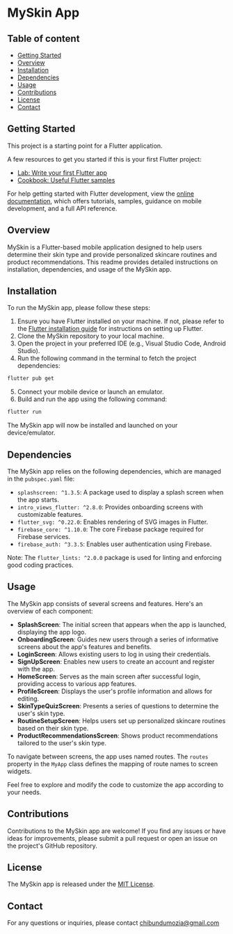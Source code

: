 # MySkin App

## Table of content
- [Getting Started](#getting-started)
- [Overview](#overview)
- [Installation](#installation)
- [Dependencies](#dependencies)
- [Usage](#usage)
- [Contributions](#contributions)
- [License](#license)
- [Contact](#contact)

## Getting Started

This project is a starting point for a Flutter application.

A few resources to get you started if this is your first Flutter project:

- [Lab: Write your first Flutter app](https://docs.flutter.dev/get-started/codelab)
- [Cookbook: Useful Flutter samples](https://docs.flutter.dev/cookbook)

For help getting started with Flutter development, view the
[online documentation](https://docs.flutter.dev/), which offers tutorials,
samples, guidance on mobile development, and a full API reference.

## Overview
MySkin is a Flutter-based mobile application designed to help users determine their skin type and provide personalized skincare routines and product recommendations. This readme provides detailed instructions on installation, dependencies, and usage of the MySkin app.


## Installation

To run the MySkin app, please follow these steps:

1. Ensure you have Flutter installed on your machine. If not, please refer to the [Flutter installation guide](https://flutter.dev/docs/get-started/install) for instructions on setting up Flutter.
2. Clone the MySkin repository to your local machine.
3. Open the project in your preferred IDE (e.g., Visual Studio Code, Android Studio).
4. Run the following command in the terminal to fetch the project dependencies:

```bash
flutter pub get
```

5. Connect your mobile device or launch an emulator.
6. Build and run the app using the following command:

```bash
flutter run
```


The MySkin app will now be installed and launched on your device/emulator.

## Dependencies

The MySkin app relies on the following dependencies, which are managed in the `pubspec.yaml` file:

- `splashscreen: ^1.3.5`: A package used to display a splash screen when the app starts.
- `intro_views_flutter: ^2.8.0`: Provides onboarding screens with customizable features.
- `flutter_svg: ^0.22.0`: Enables rendering of SVG images in Flutter.
- `firebase_core: ^1.10.0`: The core Firebase package required for Firebase services.
- `firebase_auth: ^3.3.5`: Enables user authentication using Firebase.

Note: The `flutter_lints: ^2.0.0` package is used for linting and enforcing good coding practices.

## Usage

The MySkin app consists of several screens and features. Here's an overview of each component:

- **SplashScreen**: The initial screen that appears when the app is launched, displaying the app logo.
- **OnboardingScreen**: Guides new users through a series of informative screens about the app's features and benefits.
- **LoginScreen**: Allows existing users to log in using their credentials.
- **SignUpScreen**: Enables new users to create an account and register with the app.
- **HomeScreen**: Serves as the main screen after successful login, providing access to various app features.
- **ProfileScreen**: Displays the user's profile information and allows for editing.
- **SkinTypeQuizScreen**: Presents a series of questions to determine the user's skin type.
- **RoutineSetupScreen**: Helps users set up personalized skincare routines based on their skin type.
- **ProductRecommendationsScreen**: Shows product recommendations tailored to the user's skin type.

To navigate between screens, the app uses named routes. The `routes` property in the `MyApp` class defines the mapping of route names to screen widgets.

Feel free to explore and modify the code to customize the app according to your needs.

## Contributions

Contributions to the MySkin app are welcome! If you find any issues or have ideas for improvements, please submit a pull request or open an issue on the project's GitHub repository.

## License

The MySkin app is released under the [MIT License](https://opensource.org/licenses/MIT).

## Contact

For any questions or inquiries, please contact chibundumozia@gmail.com



